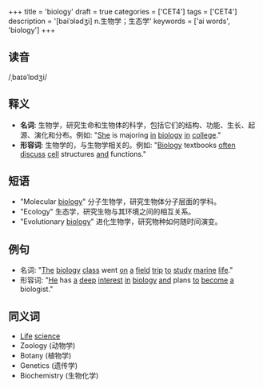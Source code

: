 +++
title = 'biology'
draft = true
categories = ['CET4']
tags = ['CET4']
description = '[baiˈɔlədʒi] n.生物学；生态学'
keywords = ['ai words', 'biology']
+++

## 读音
/ˌbaɪəˈlɒdʒi/

## 释义
- **名词**: 生物学，研究生命和生物体的科学，包括它们的结构、功能、生长、起源、演化和分布。例如: "[She](/post/she/) is majoring [in](/post/in/) [biology](/post/biology/) [in](/post/in/) [college](/post/college/)."
- **形容词**: 生物学的，与生物学相关的。例如: "[Biology](/post/biology/) textbooks [often](/post/often/) [discuss](/post/discuss/) [cell](/post/cell/) structures [and](/post/and/) functions."

## 短语
- "Molecular [biology](/post/biology/)" 分子生物学，研究生物体分子层面的学科。
- "Ecology" 生态学，研究生物与其环境之间的相互关系。
- "Evolutionary [biology](/post/biology/)" 进化生物学，研究物种如何随时间演变。

## 例句
- 名词: "[The](/post/the/) [biology](/post/biology/) [class](/post/class/) went [on](/post/on/) [a](/post/a/) [field](/post/field/) [trip](/post/trip/) [to](/post/to/) [study](/post/study/) [marine](/post/marine/) [life](/post/life/)."
- 形容词: "[He](/post/he/) has [a](/post/a/) [deep](/post/deep/) [interest](/post/interest/) [in](/post/in/) [biology](/post/biology/) [and](/post/and/) plans [to](/post/to/) [become](/post/become/) [a](/post/a/) biologist."

## 同义词
- [Life](/post/life/) [science](/post/science/)
- Zoology (动物学)
- Botany (植物学)
- Genetics (遗传学)
- Biochemistry (生物化学)
